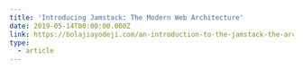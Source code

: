 ```yaml
---
title: 'Introducing Jamstack: The Modern Web Architecture'
date: 2019-05-14T00:00:00.000Z
link: https://bolajiayodeji.com/an-introduction-to-the-jamstack-the-architecture-of-the-modern-web-c4a0d128d9ca
type:
  - article
---
```

